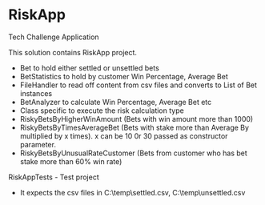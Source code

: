 # RiskApp
Tech Challenge Application

This solution contains RiskApp project.
 - Bet to hold either settled or unsettled bets
 - BetStatistics to hold by customer Win Percentage, Average Bet
 - FileHandler to read off content from csv files and converts to List of Bet instances
 - BetAnalyzer to calculate Win Percentage, Average Bet etc
 - Class specific to execute the risk calculation type
  - RiskyBetsByHigherWinAmount (Bets with win amount more than 1000)
  - RiskyBetsByTimesAverageBet (Bets with stake more than Average By multiplied by x times). x can be 10 0r 30 passed as constructor parameter.
  - RiskyBetsByUnusualRateCustomer (Bets from customer who has bet stake more than 60% win rate)

 RiskAppTests - Test project
  - It expects the csv files in C:\temp\settled.csv, C:\temp\unsettled.csv
